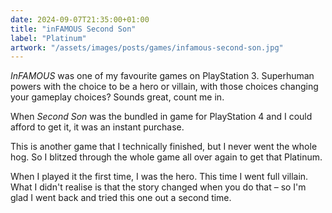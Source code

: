 ```yaml
---
date: 2024-09-07T21:35:00+01:00
title: "inFAMOUS Second Son"
label: "Platinum"
artwork: "/assets/images/posts/games/infamous-second-son.jpg"
---
```


*InFAMOUS* was one of my favourite games on PlayStation 3. Superhuman powers with the choice to be a hero or villain, with those choices changing your gameplay choices? Sounds great, count me in.

When *Second Son* was the bundled in game for PlayStation 4 and I could afford to get it, it was an instant purchase.

This is another game that I technically finished, but I never went the whole hog. So I blitzed through the whole game all over again to get that Platinum.

When I played it the first time, I was the hero. This time I went full villain. What I didn't realise is that the story changed when you do that – so I'm glad I went back and tried this one out a second time.